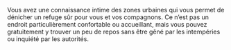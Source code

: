﻿---
id: background_destitute_fr.md#aptitude--refuge
name: 'Aptitude : Refuge'
---
Vous avez une connaissance intime des zones urbaines qui vous permet de dénicher un refuge sûr pour vous et vos compagnons. Ce n’est pas un endroit particulièrement confortable ou accueillant, mais vous pouvez gratuitement y trouver un peu de repos sans être gêné par les intempéries ou inquiété par les autorités.

